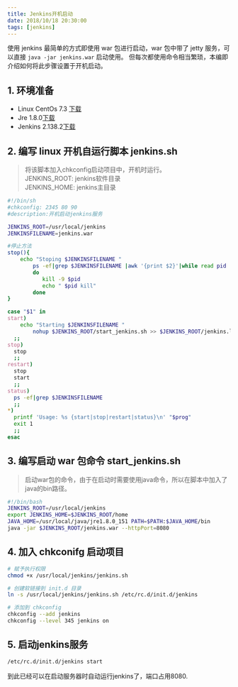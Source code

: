 ```yaml
---
title: Jenkins开机启动
date: 2018/10/18 20:30:00
tags: [jenkins]
---
```


使用 jenkins 最简单的方式即使用 war 包进行启动，war 包中带了 jetty 服务，可以直接 `java -jar jenkins.war` 启动使用。
但每次都使用命令相当繁琐，本编即介绍如何将此步骤设置于开机启动。

## 1. 环境准备

- Linux CentOs 7.3      [下载](https://www.centos.org/download/)
- Jre 1.8.0[下载](https://www.oracle.com/technetwork/java/javase/downloads/jre8-downloads-2133155.html)
- Jenkins 2.138.2[下载](https://jenkins.io/download/)

## 2. 编写 linux 开机自运行脚本 jenkins.sh

> 将该脚本加入chkconfig启动项目中，开机时运行。  
  JENKINS_ROOT: jenkins软件目录  
  JENKINS_HOME: jenkins主目录

```bash
#!/bin/sh
#chkconfig: 2345 80 90
#description:开机启动jenkins服务

JENKINS_ROOT=/usr/local/jenkins
JENKINSFILENAME=jenkins.war

#停止方法
stop(){
    echo "Stoping $JENKINSFILENAME "
        ps -ef|grep $JENKINSFILENAME |awk '{print $2}'|while read pid
        do
           kill -9 $pid
           echo " $pid kill"
        done
}

case "$1" in
start)
    echo "Starting $JENKINSFILENAME "
        nohup $JENKINS_ROOT/start_jenkins.sh >> $JENKINS_ROOT/jenkins.log 2>&1 &
  ;;
stop)
  stop
  ;;
restart)
  stop
  start
  ;;
status)
  ps -ef|grep $JENKINSFILENAME
  ;;
*)
  printf 'Usage: %s {start|stop|restart|status}\n' "$prog"
  exit 1
  ;;
esac

```

## 3. 编写启动 war 包命令 start_jenkins.sh

> 启动war包的命令，由于在启动时需要使用java命令，所以在脚本中加入了java的bin路径。

```bash
#!/bin/bash
JENKINS_ROOT=/usr/local/jenkins
export JENKINS_HOME=$JENKINS_ROOT/home
JAVA_HOME=/usr/local/java/jre1.8.0_151 PATH=$PATH:$JAVA_HOME/bin
java -jar $JENKINS_ROOT/jenkins.war --httpPort=8080
```

## 4. 加入 chkconifg 启动项目

```bash
# 赋予执行权限
chmod +x /usr/local/jenkins/jenkins.sh

# 创建软链接到 init.d 目录
ln -s /usr/local/jenkins/jenkins.sh /etc/rc.d/init.d/jenkins

# 添加到 chkconfig
chkconfig --add jenkins
chkconfig --level 345 jenkins on
```

## 5. 启动jenkins服务

```bash
/etc/rc.d/init.d/jenkins start
```

到此已经可以在启动服务器时自动运行jenkins了，端口占用8080.